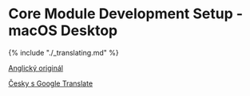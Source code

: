 # Core Module Development Setup - macOS Desktop


{% include "./_translating.md" %}


 [Anglický originál](https://doc.bigclown.com/core-module-setup-macos.html)

 [Česky s Google Translate](https://translate.google.com/translate?hl=cs&sl=en&tl=cs&u=https%3A%2F%2Fdoc.bigclown.com%2Fcore-module-setup-macos.html)
